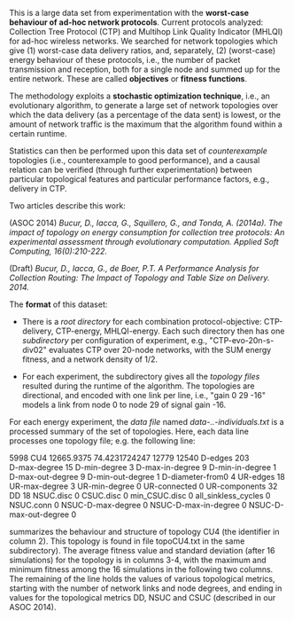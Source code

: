 This is a large data set from experimentation with the __worst-case behaviour
of ad-hoc network protocols__. Current protocols analyzed: Collection Tree
Protocol (CTP) and Multihop Link Quality Indicator (MHLQI) for ad-hoc wireless
networks. We searched for network topologies which give (1) worst-case data
delivery ratios, and, separately, (2) (worst-case) energy behaviour of these
protocols, i.e., the number of packet transmission and reception, both for a
single node and summed up for the entire network. These are called
__objectives__ or __fitness functions__.

The methodology exploits a __stochastic optimization technique__, i.e., an
evolutionary algorithm, to generate a large set of network topologies over
which the data delivery (as a percentage of the data sent) is lowest, or the
amount of network traffic is the maximum that the algorithm found within a
certain runtime.

Statistics can then be performed upon this data set of _counterexample_
topologies (i.e., counterexample to good performance), and a causal relation
can be verified (through further experimentation) between particular
topological features and particular performance factors, e.g., delivery in
CTP.

Two articles describe this work:

(ASOC 2014) _Bucur, D., Iacca, G., Squillero, G., and Tonda, A. (2014a). The
impact of topology on energy consumption for collection tree protocols: An
experimental assessment through evolutionary computation. Applied Soft
Computing, 16(0):210-222._

(Draft) _Bucur, D., Iacca, G., de Boer, P.T. A Performance Analysis for
Collection Routing: The Impact of Topology and Table Size on Delivery. 2014._

The __format__ of this dataset:

*  There is a _root directory_ for each combination protocol-objective:
CTP-delivery, CTP-energy, MHLQI-energy. Each such directory then has one
_subdirectory_ per configuration of experiment, e.g., "CTP-evo-20n-s-div02"
evaluates CTP over 20-node networks, with the SUM energy fitness, and a
network density of 1/2.

*  For each experiment, the subdirectory gives all the _topology files_
resulted during the runtime of the algorithm. The topologies are directional,
and encoded with one link per line, i.e., "gain    0   29   -16" models a link
from node 0 to node 29 of signal gain -16. 

For each energy experiment, the _data file_ named
_data-..-individuals.txt_ is a processed summary of the set of topologies. Here, each data line
processes one topology file; e.g. the following line:

5998    CU4 12665.9375  74.4231724247   12779   12540   D-edges 203    
D-max-degree 15     D-min-degree 3  D-max-in-degree 9   D-min-in-degree 1  
D-max-out-degree 9  D-min-out-degree 1  D-diameter-from0 4  UR-edges 18    
UR-max-degree 3     UR-min-degree 0     UR-connected 0  UR-components 32    DD
18   NSUC.disc 0    CSUC.disc 0     min_CSUC.disc 0     all_sinkless_cycles 0  
NSUC.conn 0     NSUC-D-max-degree 0 NSUC-D-max-in-degree 0 
NSUC-D-max-out-degree 0

summarizes the behaviour and structure of topology CU4 (the identifier in
column 2). This topology is found in file topoCU4.txt in the same
subdirectory). The average fitness value and standard deviation (after 16
simulations) for the topology is in columns 3-4, with the maximum and minimum
fitness among the 16 simulations in the following two columns. The remaining
of the line holds the values of various topological metrics, starting with the
number of network links and node degrees, and ending in values for the
topological metrics DD, NSUC and CSUC (described in our ASOC 2014).
